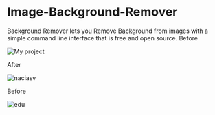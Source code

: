 # Image-Background-Remover
Background Remover lets you Remove Background from images  with a simple command line interface that is free and open source.
Before

![My project](https://github.com/Divu9696/Image-Background-Remover/assets/95242178/73eaa01a-a8a0-4766-bb17-371413378320)

After

![naciasv](https://github.com/Divu9696/Image-Background-Remover/assets/95242178/755542e8-f3d5-43c0-9947-40ca0c722750)

Before

![edu](https://github.com/Divu9696/Image-Background-Remover/assets/95242178/eae73760-4f65-4cc7-a34c-3ef981f32059)
